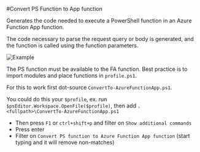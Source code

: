 #Convert PS Function to App function

Generates the code needed to execute a PowerShell function in an Azure Function App function.

The code necessary to parse the request query or body is generated, and the function is called using the function parameters.

![Example](example.gif)

The PS function must be available to the FA function. Best practice is to import modules and place functions in `profile.ps1`.

For this to work first dot-source `ConvertTo-AzureFunctionApp.ps1`.

You could do this your `$profile`, ex. run `$psEditor.Workspace.OpenFile($profile)`, then add `. <fullpath>\ConvertTo-AzureFunctionApp.ps1`

- Then press `F1` or `ctrl+shift+p` and filter on `Show additional commands`
- Press enter
- Filter on `Convert PS function to Azure Function App function` (start typing and it will remove non-matches)
